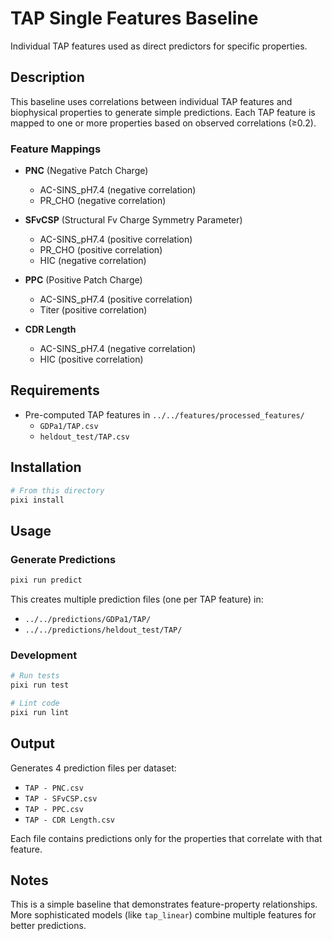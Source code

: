 # TAP Single Features Baseline

Individual TAP features used as direct predictors for specific properties.

## Description

This baseline uses correlations between individual TAP features and biophysical properties to generate simple predictions. Each TAP feature is mapped to one or more properties based on observed correlations (≥0.2).

### Feature Mappings

- **PNC** (Negative Patch Charge)
  - AC-SINS_pH7.4 (negative correlation)
  - PR_CHO (negative correlation)

- **SFvCSP** (Structural Fv Charge Symmetry Parameter)
  - AC-SINS_pH7.4 (positive correlation)
  - PR_CHO (positive correlation)
  - HIC (negative correlation)

- **PPC** (Positive Patch Charge)
  - AC-SINS_pH7.4 (positive correlation)
  - Titer (positive correlation)

- **CDR Length**
  - AC-SINS_pH7.4 (negative correlation)
  - HIC (positive correlation)

## Requirements

- Pre-computed TAP features in `../../features/processed_features/`
  - `GDPa1/TAP.csv`
  - `heldout_test/TAP.csv`

## Installation

```bash
# From this directory
pixi install
```

## Usage

### Generate Predictions

```bash
pixi run predict
```

This creates multiple prediction files (one per TAP feature) in:
- `../../predictions/GDPa1/TAP/`
- `../../predictions/heldout_test/TAP/`

### Development

```bash
# Run tests
pixi run test

# Lint code
pixi run lint
```

## Output

Generates 4 prediction files per dataset:
- `TAP - PNC.csv`
- `TAP - SFvCSP.csv`
- `TAP - PPC.csv`
- `TAP - CDR Length.csv`

Each file contains predictions only for the properties that correlate with that feature.

## Notes

This is a simple baseline that demonstrates feature-property relationships. More sophisticated models (like `tap_linear`) combine multiple features for better predictions.
